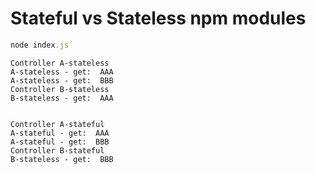 # Stateful vs Stateless npm modules

```js
node index.js
```

```
Controller A-stateless
A-stateless - get:  AAA
A-stateless - get:  BBB
Controller B-stateless
B-stateless - get:  AAA


Controller A-stateful
A-stateful - get:  AAA
A-stateful - get:  BBB
Controller B-stateful
B-stateless - get:  BBB
```